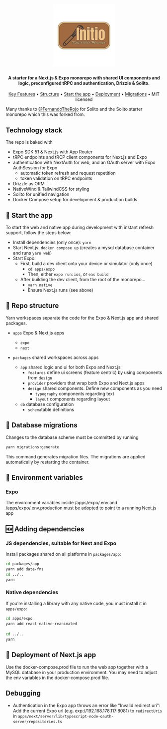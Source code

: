 <h1 align="center">
  <a href="http://www.amitmerchant.com/electron-markdownify"><img src="packages/app/design/assets/Initio.png" alt="Markdownify" width="200"></a>
</h1>

<h4 align="center">A starter for a Next.js & Expo monorepo with shared UI components and logic, preconfigured tRPC and authentication, Drizzle & Solito.</h4>

<p align="center">
  <a href="#technology-stack">Key Features</a> •
  <a href="#repo-structure">Structure</a> •
  <a href="#start-the-app">Start the app</a> •
  <a href="#deployment-of-next.js-app">Deployment</a> •
  <a href="#database-migrations">Migrations</a> •
  MIT licensed
</p>


Many thanks to [@FernandoTheRojo](https://twitter.com/fernandotherojo) for Solito and the Solito starter monorepo which this was forked from.

## Technology stack
The repo is baked with
- Expo SDK 51 & Next.js with App Router
- tRPC endpoints and tRCP client components for Next.js and Expo
- authentication with NextAuth for web, and an OAuth server with Expo AuthSession for Expo
  - automatic token refresh and request repetition
  - token validation on tRPC endpoints
- Drizzle as ORM
- NativeWind & TailwindCSS for styling
- Solito for unified navigation
- Docker Compose setup for development & production builds

## 🏁 Start the app
To start the web and native app during development with instant refresh support, follow the steps below: 

- Install dependencies (only once): `yarn`
- Start Next.js: `docker compose up` (creates a mysql database container and runs `yarn web`)
- Start Expo:
  - First, build a dev client onto your device or simulator (only once)
    - `cd apps/expo`
    - Then, either `expo run:ios`, or `eas build`
  - After building the dev client, from the root of the monorepo...
    - `yarn native`
    - Ensure Next.js runs (see above)

## 📁 Repo structure

Yarn workspaces separate the code for the Expo & Next.js app and shared packages.

- `apps` Expo & Next.js apps

  - `expo`
  - `next`

- `packages` shared workspaces across apps
  - `app` shared logic and ui for both Expo and Next.js
    - `features` define ui screens (feature centric) by using components from `design`
    - `provider` providers that wrap both Expo and Next.js apps
    - `design` shared components. Define new components as you need
      - `typography` components regarding text
      - `layout` components regarding layout
  - `db` database configuration
    - `schema`table definitions

## 🔁 Database migrations
Changes to the database scheme must be committed by running
```sh
yarn migrations:generate
```
This command generates migration files. The migrations are applied automatically by restarting the container.


## 💾 Environment variables
### Expo
The environment variables inside /apps/expo/.env and /apps/expo/.env.production must be adopted to point to a running Next.js app


## 🆕 Adding dependencies

### JS dependencies, suitable for Next and Expo

Install packages shared on all platforms in `packages/app`:

```sh
cd packages/app
yarn add date-fns
cd ../..
yarn
```

### Native dependencies

If you're installing a library with any native code, you must install it in `apps/expo`:

```sh
cd apps/expo
yarn add react-native-reanimated

cd ../..
yarn
```


## 🚀 Deployment of Next.js app
Use the docker-compose.prod file to run the web app together with a MySQL database in your production environment. You may need to adjust the env variables in the docker-compose.prod file.


## Debugging
- Authentication in the Expo app throws an error like "Invalid redirect uri": Add the current Expo url (e.g. exp://192.168.178.117:8081) to `redirectUris` in `apps/next/server/lib/typescript-node-oauth-server/repositories.ts`

